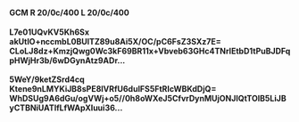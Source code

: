 #### GCM R 20/0c/400 L 20/0c/400
**L7e01UQvKV5Kh6Sx**<br/>**akUtIO+nccmbL0BUlTZ89u8Ai5X/OC/pC6FsZ3SXz7E=**<br/>**CLoLJ8dz+KmzjQwg0Wc3kF69BR11x+Vbveb63GHc4TNrlEtbD1tPuBJDFqpHWjHr3b/6wDGynAtz9ADr...**<br/><br/>
**5WeY/9ketZSrd4cq**<br/>**Ktene9nLMYKiJB8sPE8lVRfU6duIFS5FtRIcWBKdDjQ=**<br/>**WhDSUg9A6dGu/ogVWj+o5//0h8oWXeJ5CfvrDynMUjONJlQtTOlB5LiJByCTBNiUATlfLfWApXIuui36...**